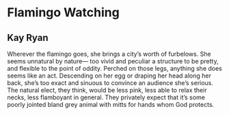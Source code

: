 # Flamingo Watching
## Kay Ryan
Wherever the flamingo goes,
she brings a city’s worth
of furbelows. She seems
unnatural by nature—
too vivid and peculiar
a structure to be pretty,
and flexible to the point
of oddity. Perched on
those legs, anything she does
seems like an act. Descending
on her egg or draping her head
along her back, she’s
too exact and sinuous
to convince an audience
she’s serious. The natural elect,
they think, would be less pink,
less able to relax their necks,
less flamboyant in general.
They privately expect that it’s some
poorly jointed bland grey animal
with mitts for hands
whom God protects.